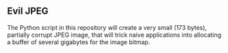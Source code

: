 Evil JPEG
---------

The Python script in this repository will create a very small (173
bytes), partially corrupt JPEG image, that will trick naive
applications into allocating a buffer of several gigabytes for the
image bitmap.
